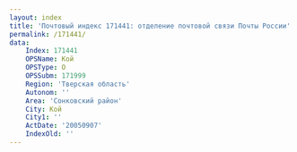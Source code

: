 ```yaml
---
layout: index
title: 'Почтовый индекс 171441: отделение почтовой связи Почты России'
permalink: /171441/
data:
    Index: 171441
    OPSName: Кой
    OPSType: О
    OPSSubm: 171999
    Region: 'Тверская область'
    Autonom: ''
    Area: 'Сонковский район'
    City: Кой
    City1: ''
    ActDate: '20050907'
    IndexOld: ''
---
```


